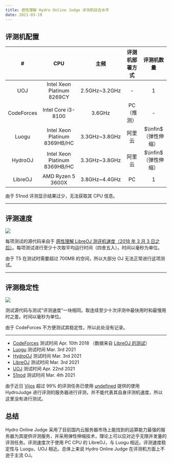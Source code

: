 ```yaml
---
title: 感性理解 Hydro Online Judge 评测机综合水平
date: 2021-03-19
---
```

## 评测机配置

|     #      |              CPU              |     主频      | 评测机部署方式 |      评测机数量      |
| :--------: | :---------------------------: | :-----------: | :------------: | :------------------: |
|    UOJ     |  Intel Xeon Platinum 8269CY   | 2.5GHz~3.2GHz |       -        |          1           |
| CodeForces |      Intel Core i3-8100       |    3.6GHz     |   PC（推测）   |          -           |
|   Luogu    | Intel Xeon Platinum 8369HB/HC | 3.3GHz~3.8GHz |     阿里云     | $\infin$（弹性伸缩） |
|  HydroOJ   | Intel Xeon Platinum 8369HB/HC | 3.3GHz~3.8GHz |     阿里云     | $\infin$（弹性伸缩） |
|  LibreOJ   |       AMD Ryzen 5 3600X       | 3.8GHz~4.4GHz |       PC       |          1           |

由于 51nod 评测显示结果过少，无法获取其 CPU 信息。

---

## 评测速度

![](https://img-kysic-1258722770.file.myqcloud.com/fbecb593ca24c50eb7032a199bc9f683/b5fd6f6277693.png)

每项测试的源代码来自于 [感性理解 LibreOJ 测评机速度（2018 年 3 月 3 日之后）](https://loj.ac/article/425)。每项测试进行至少十次取平均运行时间（四舍五入）。时间以毫秒为单位。

由于 T5 在测试时需要超过 700MB 的空间，所以大部分 OJ 无法正常进行这项测试。

---

## 评测稳定性

![](https://img-kysic-1258722770.file.myqcloud.com/93111d07eef0fcbab4fc5336df59c0af/a404f4f8f30c1.png)

测试源代码与测试“评测速度”一块相同。取连续至少十次评测中最快用时和最慢用时之差。时间以毫秒为单位。

由于 CodeForces 不方便测试其稳定性，所以此处没有记录。

---

- [CodeForces](http://codeforces.com/) 测试时间 Apr. 10th 2018 （数据来自 [LibreOJ 的测试](https://loj.ac/d/425)）
- [Luogu](https://www.luogu.com.cn/) 测试时间 Mar. 3rd 2021
- [HydroOJ](https://hydro.org.cn/) 测试时间 Mar. 3rd 2021
- [LibreOJ](https://loj.ac/) 测试时间 Mar. 3rd 2021
- [UOJ](https://uoj.ac/) 测试时间 Apr. 22nd 2021
- [51nod](https://www.51nod.com) 测试时间 Mar. 4th 2021

由于近日 [Vijos](https://vijos.org/) 超过 99% 的评测任务已使用 [undefined](https://github.com/undefined-moe) 提供的使用 HydroJudge 进行评测的服务器进行评测，并不能代表其自身评测机速度，所以这里没有进行测试。

## 总结

Hydro Online Judge 采用了目前国内云服务器市场上能找到的运算能力最强的服务器为其提供评测服务，并采用弹性伸缩技术，理论上可以应对近乎无限并发量的评测任务。评测速度次于使用 PC CPU 的 LibreOJ，与 Luogu 相近。评测速度稳定性与 Luogu、UOJ 相近。总体上来说 Hydro Online Judge 在评测机方面上不逊于主流 OJ。
